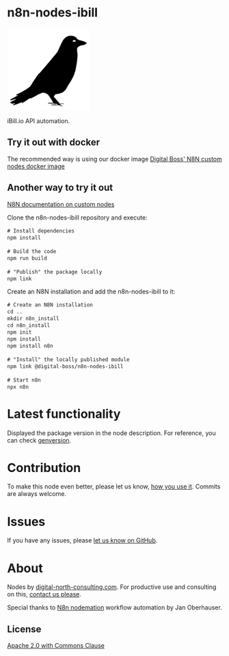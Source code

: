 # n8n-nodes-ibill

![n8n.io - Workflow Automation](https://raw.githubusercontent.com/n8n-io/n8n/master/assets/n8n-logo.png)

iBill.io API automation.

## Try it out with docker

The recommended way is using our docker image [Digital Boss' N8N custom nodes docker image](https://hub.docker.com/r/digitalboss/n8n-custom-nodes)

## Another way to try it out

[N8N documentation on custom nodes](https://docs.n8n.io/nodes/creating-nodes/create-n8n-nodes-module.html)

Clone the n8n-nodes-ibill repository and execute:
```
# Install dependencies
npm install

# Build the code
npm run build

# "Publish" the package locally
npm link
```

Create an N8N installation and add the n8n-nodes-ibill to it:
```
# Create an N8N installation
cd ..
mkdir n8n_install
cd n8n_install
npm init
npm install
npm install n8n

# "Install" the locally published module
npm link @digital-boss/n8n-nodes-ibill

# Start n8n
npx n8n
```

# Latest functionality

Displayed the package version in the node description. For reference, you can check [genversion](https://www.npmjs.com/package/genversion).

# Contribution

To make this node even better, please let us know, [how you use it](mailto:info@digital-north-consulting.com). Commits are always welcome.

# Issues

If you have any issues, please [let us know on GitHub](https://github.com/digital-boss/n8n-nodes-ibill/issues).

# About

Nodes by [digital-north-consulting.com](https://digital-north-consulting.com). For productive use and consulting on this, [contact us please](mailto:info@digital-north-consulting.com).

Special thanks to [N8n nodemation](https://n8n.io) workflow automation by Jan Oberhauser.

## License

[Apache 2.0 with Commons Clause](https://github.com/n8n-io/n8n/blob/master/packages/nodes-base/LICENSE.md)
